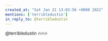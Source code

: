 ```yaml
---
created_at: "Sat Jan 22 13:02:56 +0000 2022"
mentions: ['terribledustin']
in_reply_to: @terribledustin
---
```


@terribledustin 🔥🔥🔥
